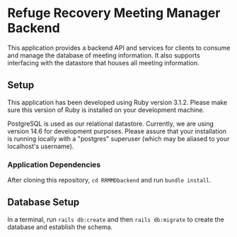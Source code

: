 # Refuge Recovery Meeting Manager Backend

This application provides a backend API and services for clients to consume and manage the database of meeting information. It also supports interfacing with the datastore that houses all meeting information.

## Setup
This application has been developed using Ruby version 3.1.2. Please make sure this version of Ruby is installed on your development machine.

PostgreSQL is used as our relational datastore. Currently, we are using version 14.6 for development purposes. Please assure that your installation is running locally with a "postgres" superuser (which may be aliased to your localhost's username).

### Application Dependencies
After cloning this repository, `cd RRMMDbackend` and run `bundle install`.

## Database Setup
In a terminal, run `rails db:create` and then `rails db:migrate` to create the database and establish the schema.